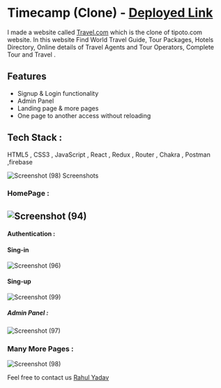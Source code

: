 # Timecamp (Clone) - <a href="https://trawel-world.netlify.app/Visit%20Singapore" target="_blank" >Deployed Link</a>
I made a website called <a href="https://trawel-world.netlify.app/Visit%20Singapore" target="_blank">Travel.com</a> which is the clone of tipoto.com website. In this website Find World Travel Guide, Tour Packages, Hotels Directory, Online details of Travel Agents and Tour Operators, Complete Tour and Travel .

## Features
* Signup & Login functionality
* Admin Panel
* Landing page & more pages
* One page to another access without reloading

## Tech Stack :
  HTML5 , CSS3 , JavaScript , React , Redux , Router , Chakra , Postman ,firebase



![Screenshot (98)](https://user-images.githubusercontent.com/103634544/206570877-046b7037-0903-4b5c-9512-1cbe591627ea.png)
Screenshots
### HomePage :
## ![Screenshot (94)](https://user-images.githubusercontent.com/103634544/206570469-586ace8c-8968-4884-96d5-753613d00317.png)
#### Authentication :
#### Sing-in
![Screenshot (96)](https://user-images.githubusercontent.com/103634544/206570804-af0c7a56-d07c-4d84-8ddc-20441904a50b.png)
#### Sing-up
![Screenshot (99)](https://user-images.githubusercontent.com/103634544/206571431-ac0af642-7904-468e-b7ed-c78b3122a348.png)
##### Admin Panel :
![Screenshot (97)](https://user-images.githubusercontent.com/103634544/206570849-9ac38005-5aa1-49a1-ac24-ab38cb3d1bee.png)
### Many More Pages :
![Screenshot (98)](https://user-images.githubusercontent.com/103634544/206571710-dcbd4853-52d6-4150-b97e-0f1326e7e06b.png)


Feel free to contact us
<a href="mailto:lokesh.rahulyadav826870@gmail.com">Rahul Yadav</a>
